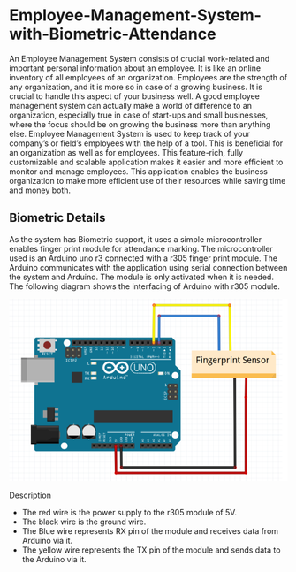 # Employee-Management-System-with-Biometric-Attendance

An Employee Management System consists of crucial work-related and important personal information about an employee. It is like an online inventory of all employees of an organization. Employees are the strength of any organization, and it is more so in case of a growing business. It is crucial to handle this aspect of your business well. A good employee management system can actually make a world of difference to an organization, especially true in case of start-ups and small businesses, where the focus should be on growing the business more than anything else. 
Employee Management System is used to keep track of your company’s or field’s employees with the help of a tool. This is beneficial for an organization as well as for employees. This feature-rich, fully customizable and scalable application makes it easier and more efficient to monitor and manage employees. This application enables the business organization to make more efficient use of their resources while saving time and money both. 

## Biometric Details
As the system has Biometric support, it uses a simple microcontroller enables finger print module for attendance marking. The microcontroller used is an Arduino uno r3 connected with a r305 finger print module. The Arduino communicates with the application using serial connection between the system and Arduino. The module is only activated when it is needed. The following diagram shows the interfacing of Arduino with r305 module. 
 
<img src="/interface.PNG" alt="FingerPrint Interface"/>


Description 
- The red wire is the power supply to the r305 module of 5V.
- The black wire is the ground wire.
- The Blue wire represents RX pin of the module and receives data from Arduino via it.
- The yellow wire represents the TX pin of the module and sends data to the Arduino via it. 
